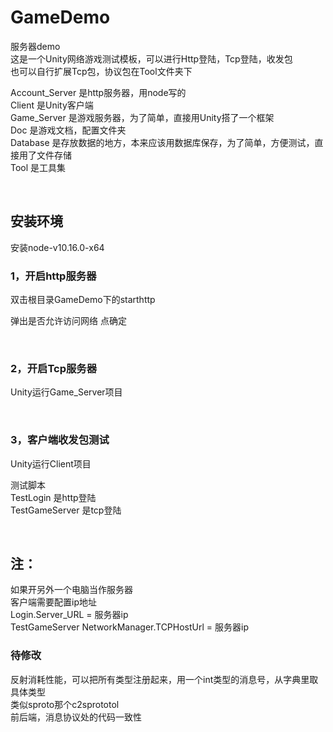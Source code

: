 # GameDemo
服务器demo <br/>
这是一个Unity网络游戏测试模板，可以进行Http登陆，Tcp登陆，收发包 <br/>
也可以自行扩展Tcp包，协议包在Tool文件夹下 <br/>

Account_Server 是http服务器，用node写的 <br/>
Client 是Unity客户端 <br/>
Game_Server 是游戏服务器，为了简单，直接用Unity搭了一个框架 <br/>
Doc 是游戏文档，配置文件夹 <br/>
Database 是存放数据的地方，本来应该用数据库保存，为了简单，方便测试，直接用了文件存储 <br/>
Tool 是工具集 <br/>

&emsp;
&emsp;

## 安装环境
安装node-v10.16.0-x64

### 1，开启http服务器
双击根目录GameDemo下的starthttp

弹出是否允许访问网络
点确定

&emsp;

### 2，开启Tcp服务器
Unity运行Game_Server项目

&emsp;

### 3，客户端收发包测试
Unity运行Client项目

测试脚本 <br/>
TestLogin 是http登陆 <br/>
TestGameServer 是tcp登陆

&emsp;

## 注：
如果开另外一个电脑当作服务器 <br/>
客户端需要配置ip地址 <br/>
Login.Server_URL = 服务器ip <br/>
TestGameServer NetworkManager.TCPHostUrl = 服务器ip



### 待修改
反射消耗性能，可以把所有类型注册起来，用一个int类型的消息号，从字典里取具体类型 <br/>
类似sproto那个c2sprototol <br/>
前后端，消息协议处的代码一致性 <br/>
